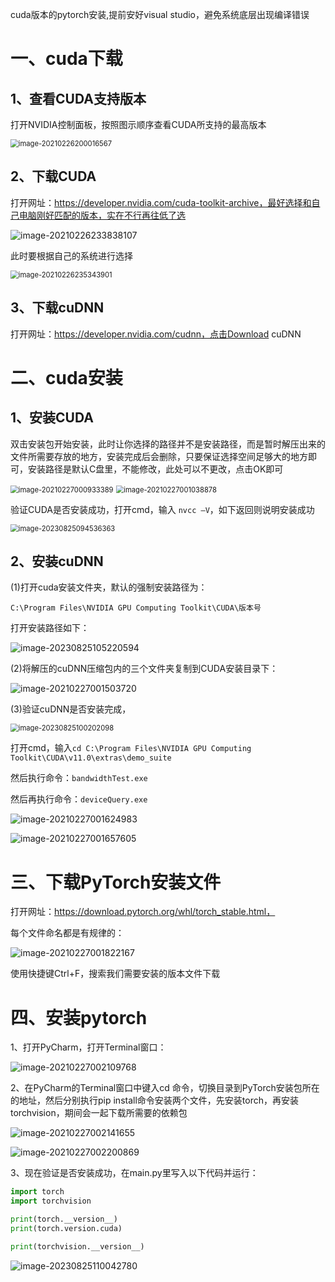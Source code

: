 cuda版本的pytorch安装,提前安好visual studio，避免系统底层出现编译错误

# 一、cuda下载

## 1、查看CUDA支持版本

打开NVIDIA控制面板，按照图示顺序查看CUDA所支持的最高版本

<img src="pytorch安装.assets/9ea9ad68890a2557ae60bdc0604ec615.png" alt="image-20210226200016567" style="zoom:80%;" />

## 2、下载CUDA

打开网址：https://developer.nvidia.com/cuda-toolkit-archive，最好选择和自己电脑刚好匹配的版本，实在不行再往低了选

<img src="pytorch安装.assets/ca701c98f2be4db2dbc71483ecb0bd68.png" alt="image-20210226233838107"  />

此时要根据自己的系统进行选择

<img src="pytorch安装.assets/12b30a645e49387f66cbbfdd7bdf14eb.png" alt="image-20210226235343901" style="zoom:80%;" />

## 3、下载cuDNN

打开网址：https://developer.nvidia.com/cudnn，点击Download cuDNN

# 二、cuda安装

## 1、安装CUDA

双击安装包开始安装，此时让你选择的路径并不是安装路径，而是暂时解压出来的文件所需要存放的地方，安装完成后会删除，只要保证选择空间足够大的地方即可，安装路径是默认C盘里，不能修改，此处可以不更改，点击OK即可

<img src="pytorch安装.assets/57a4332e53cdbd71f8421bde2f43db5f.png" alt="image-20210227000933389" style="zoom:80%;" />

<img src="pytorch安装.assets/46cab3d2eaadb913ed63150d43041965.png" alt="image-20210227001038878" style="zoom:80%;" />



验证CUDA是否安装成功，打开cmd，输入 `nvcc –V`，如下返回则说明安装成功

<img src="pytorch安装.assets/image-20230825094536363.png" alt="image-20230825094536363" style="zoom:80%;" />

## 2、安装cuDNN

(1)打开cuda安装文件夹，默认的强制安装路径为：

`C:\Program Files\NVIDIA GPU Computing Toolkit\CUDA\版本号`

打开安装路径如下：

![image-20230825105220594](pytorch安装.assets/image-20230825105220594.png)

(2)将解压的cuDNN压缩包内的三个文件夹复制到CUDA安装目录下：

<img src="pytorch安装.assets/42ae55191627d57d5202b505cad6f521.png" alt="image-20210227001503720"  />







(3)验证cuDNN是否安装完成，

<img src="pytorch安装.assets/image-20230825100202098.png" alt="image-20230825100202098" style="zoom:80%;" />

打开cmd，输入`cd C:\Program Files\NVIDIA GPU Computing Toolkit\CUDA\v11.0\extras\demo_suite`

然后执行命令：`bandwidthTest.exe`

然后再执行命令：`deviceQuery.exe`

![image-20210227001624983](pytorch安装.assets/b5423ce9947b4098e0ddc53f5000ab50.png)

![image-20210227001657605](pytorch安装.assets/3c81bd27fbe477b436adaa6b362ef948.png)

# 三、下载PyTorch安装文件

打开网址：https://download.pytorch.org/whl/torch_stable.html，

每个文件命名都是有规律的：

![image-20210227001822167](pytorch安装.assets/cc1f2104b7a88388d3a39ab31c868b73.png)

使用快捷键Ctrl+F，搜索我们需要安装的版本文件下载

# 四、安装pytorch

1、打开PyCharm，打开Terminal窗口：

![image-20210227002109768](pytorch安装.assets/7fb3c20e3a04b47da7d9a2742131b14d.png)

2、在PyCharm的Terminal窗口中键入cd 命令，切换目录到PyTorch安装包所在的地址，然后分别执行pip install命令安装两个文件，先安装torch，再安装torchvision，期间会一起下载所需要的依赖包

![image-20210227002141655](pytorch安装.assets/f9439485546abaceda8c4f5665f24513.png)

![image-20210227002200869](pytorch安装.assets/ec3c353cb8e442e4af11421c0c739229.png)

3、现在验证是否安装成功，在main.py里写入以下代码并运行：

```python
import torch
import torchvision

print(torch.__version__)
print(torch.version.cuda)

print(torchvision.__version__)
```

![image-20230825110042780](pytorch安装.assets/image-20230825110042780.png)


